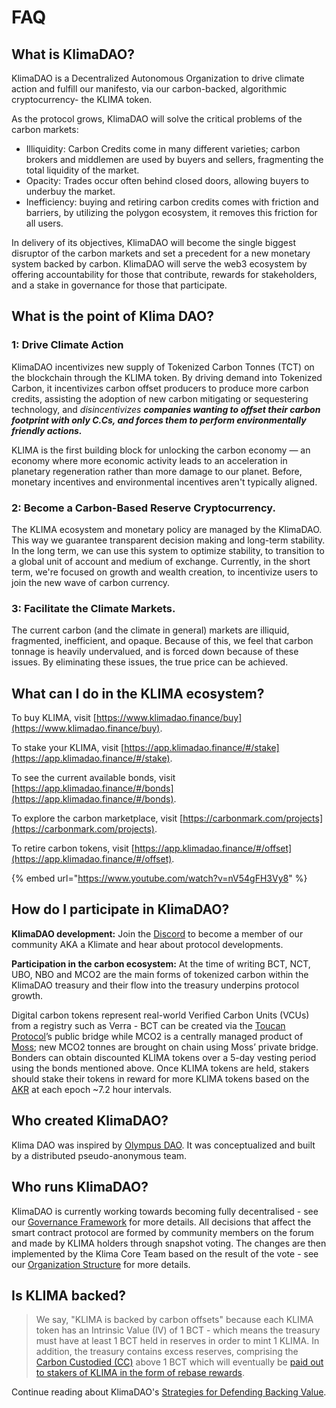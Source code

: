 # FAQ

## What is KlimaDAO?

KlimaDAO is a Decentralized Autonomous Organization to drive climate action and fulfill our manifesto, via our carbon-backed, algorithmic cryptocurrency- the KLIMA token.&#x20;

As the protocol grows, KlimaDAO will solve the critical problems of the carbon markets:&#x20;

* Illiquidity: Carbon Credits come in many different varieties; carbon brokers and middlemen are used by buyers and sellers, fragmenting the total liquidity of the market.&#x20;
* Opacity: Trades occur often behind closed doors, allowing buyers to underbuy the market. &#x20;
* Inefficiency: buying and retiring carbon credits comes with friction and barriers, by utilizing the polygon ecosystem, it removes this friction for all users. &#x20;

In delivery of its objectives, KlimaDAO will become the single biggest disruptor of the carbon markets and set a precedent for a new monetary system backed by carbon. KlimaDAO will serve the web3 ecosystem by offering accountability for those that contribute, rewards for stakeholders, and a stake in governance for those that participate.

## What is the point of Klima DAO?

### 1: Drive Climate Action&#x20;

KlimaDAO incentivizes new supply of Tokenized Carbon Tonnes (TCT) on the blockchain through the KLIMA token. By driving demand into Tokenized Carbon, it incentivizes carbon offset producers to produce more carbon credits, assisting the adoption of new carbon mitigating or sequestering technology, and _disincentivizes **companies wanting to offset their carbon footprint with only C.Cs, and forces them to perform environmentally friendly actions.**_

KLIMA is the first building block for unlocking the carbon economy — an economy where more economic activity leads to an acceleration in planetary regeneration rather than more damage to our planet. Before, monetary incentives and environmental incentives aren't typically aligned.

### 2: Become a Carbon-Based Reserve Cryptocurrency.

The KLIMA ecosystem and monetary policy are managed by the KlimaDAO. This way we guarantee transparent decision making and long-term stability. In the long term, we can use this system to optimize stability, to transition to a global unit of account and medium of exchange. Currently, in the short term, we're focused on growth and wealth creation, to incentivize users to join the new wave of carbon currency.&#x20;

### 3: Facilitate the Climate Markets.&#x20;

The current carbon (and the climate in general) markets are illiquid, fragmented, inefficient, and opaque. Because of this, we feel that carbon tonnage is heavily undervalued, and is forced down because of these issues. By eliminating these issues, the true price can be achieved.

## **What can I do in the KLIMA ecosystem?**

To buy KLIMA, visit [https://www.klimadao.finance/buy](https://www.klimadao.finance/buy).

To stake your KLIMA, visit [https://app.klimadao.finance/#/stake](https://app.klimadao.finance/#/stake).

To see the current available bonds, visit [https://app.klimadao.finance/#/bonds](https://app.klimadao.finance/#/bonds).

To explore the carbon marketplace, visit [https://carbonmark.com/projects](https://carbonmark.com/projects).

To retire carbon tokens, visit [https://app.klimadao.finance/#/offset](https://app.klimadao.finance/#/offset).

{% embed url="https://www.youtube.com/watch?v=nV54gFH3Vy8" %}

## How do I participate in KlimaDAO?

**KlimaDAO development:** Join the [Discord](https://discord.gg/klimadao) to become a member of our community AKA a Klimate and hear about protocol developments.

**Participation in the carbon ecosystem:** At the time of writing BCT, NCT, UBO, NBO and MCO2 are the main forms of tokenized carbon within the KlimaDAO treasury and their flow into the treasury underpins protocol growth.

Digital carbon tokens represent real-world Verified Carbon Units (VCUs) from a registry such as Verra - BCT can be created via the [Toucan Protocol](https://toucan.earth/)’s public bridge while MCO2 is a centrally managed product of [Moss](https://moss.earth/); new MCO2 tonnes are brought on chain using Moss’ private bridge. Bonders can obtain discounted KLIMA tokens over a 5-day vesting period using the bonds mentioned above. Once KLIMA tokens are held, stakers should stake their tokens in reward for more KLIMA tokens based on the [AKR](references/glossary.md#akr) at each epoch \~7.2 hour intervals.

## Who created KlimaDAO?

Klima DAO was inspired by [Olympus DAO](https://www.olympusdao.finance/). It was conceptualized and built by a distributed pseudo-anonymous team.&#x20;

## Who runs KlimaDAO?

KlimaDAO is currently working towards becoming fully decentralised - see our [Governance Framework](dao/governance-framework.md) for more details. All decisions that affect the smart contract protocol are formed by community members on the forum and made by KLIMA holders through snapshot voting. The changes are then implemented by the Klima Core Team based on the result of the vote - see our [Organization Structure](dao/organizational-structure.md) for more details.

## Is KLIMA backed?

> We say, "KLIMA is backed by carbon offsets" because each KLIMA token has an Intrinsic Value (IV) of 1 BCT - which means the treasury must have at least 1 BCT held in reserves in order to mint 1 KLIMA.  In addition, the treasury contains excess reserves, comprising the [Carbon Custodied (CC)](references/glossary.md#cc) above 1 BCT which will eventually be [paid out to stakers of KLIMA in the form of rebase rewards](tokenomics-and-mechanisms/staking.md).&#x20;

Continue reading about KlimaDAO's [Strategies for Defending Backing Value](https://docs.klimadao.finance/tokenomics-and-mechanisms/strategies-for-defending-backing-value).
